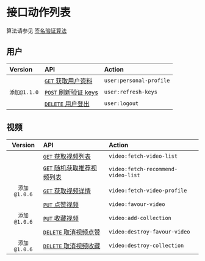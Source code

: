 # 接口动作列表

算法请参见 [签名验证算法](../../signature-authorization.md)

## 用户

Version      | API                                        | Action
:----------- | :----------------------------------------- | :----------------------
             | [`GET` 获取用户资料][get.personal-profile] | `user:personal-profile`
`添加@1.1.0` | [`POST` 刷新验证 keys][post.refresh-keys]  | `user:refresh-keys`
             | [`DELETE` 用户登出][delete.logout]         | `user:logout`

## 视频

Version      | API                                                          | Action
:----------: | :----------------------------------------------------------- | :--------------------------------
             | [`GET` 获取视频列表][get.get-video-list]                     | `video:fetch-video-list`
             | [`GET` 随机获取推荐视频列表][get.fetch-recommend-video-list] | `video:fetch-recommend-video-list`
`添加@1.0.6` | [`GET` 获取视频详情][get.get-video-profile]                  | `video:fetch-video-profile`
             | [`PUT` 点赞视频][put.favour-video]                           | `video:favour-video`
`添加@1.0.6` | [`PUT` 收藏视频][put.add-collection]                         | `video:add-collection`
             | [`DELETE` 取消视频点赞][del.del.destroy-favourite-video]     | `video:destroy-favour-video`
`添加@1.0.6` | [`DELETE` 取消视频收藏][del.destroy-collected-video]         | `video:destroy-collection`

[get.personal-profile]: ./api/user/get.personal-profile.md
[post.refresh-keys]: ./api/user/post.refresh-keys.md
[delete.logout]: ./api/user/delete.logout.md

[get.get-video-list]: ./api/video/get.get-video-list.md
[get.fetch-recommend-video-list]: ./api/video/get.fetch-recommend-video-list.md
[get.get-video-profile]: ./api/video/get.get-video-profile.md
[put.favour-video]: ./api/video/put.favour-video.md
[put.add-collection]: ./api/video/put.add-collection.md
[del.del.destroy-favourite-video]: ./api/video/del.del.destroy-favourite-video.md
[del.destroy-collected-video]: ./api/video/del.destroy-collected-video.md
